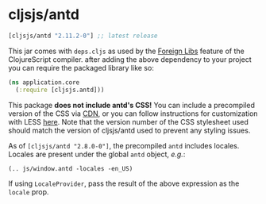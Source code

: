 # cljsjs/antd

[](dependency)
```clojure
[cljsjs/antd "2.11.2-0"] ;; latest release
```
[](/dependency)


This jar comes with `deps.cljs` as used by the [Foreign Libs][flibs] feature
of the ClojureScript compiler. after adding the above dependency to your project
you can require the packaged library like so:

```clojure
(ns application.core
  (:require [cljsjs.antd]))
```

This package **does not include antd's CSS!** You can include a precompiled
version of the CSS via [CDN](https://cdnjs.com/libraries/antd), or you can
follow instructions for customization with
LESS [here](https://ant.design/docs/react/customize-theme). Note that the version number of the CSS stylesheet used should match the version of cljsjs/antd used to prevent any styling issues.

As of `[cljsjs/antd "2.8.0-0"]`, the precompiled `antd` includes locales.
Locales are present under the global `antd` object, *e.g.*:

```clojure
(.. js/window.antd -locales -en_US)
```

If using `LocaleProvider`, pass the result of the above expression as the
`locale` prop.

[flibs]: https://github.com/clojure/clojurescript/wiki/Packaging-Foreign-Dependencies
